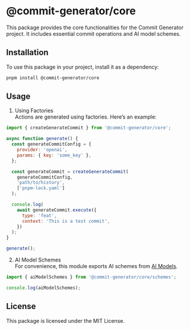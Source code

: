 # @commit-generator/core

This package provides the core functionalities for the Commit Generator project. It includes essential commit operations and AI model schemes.

## Installation

To use this package in your project, install it as a dependency:

```bash
pnpm install @commit-generator/core
```

## Usage

1. Using Factories  
Actions are generated using factories. Here’s an example:

```javascript
import { createGenerateCommit } from '@commit-generator/core';

async function generate() {
  const generateCommitConfig = {
    provider: 'openai',
    params: { key: 'some_key' },
  };

  const generateCommit = createGenerateCommit(
    generateCommitConfig, 
    'path/to/history', 
    ['pnpm-lock.yaml']
  );

  console.log(
    await generateCommit.execute({
      type: 'feat',
      context: 'This is a test commit',
    })
  );
}

generate();
```

2. AI Model Schemes  
For convenience, this module exports AI schemes from [AI Models](../../packages/ai-models/).

```javascript
import { aiModelSchemes } from '@commit-generator/core/schemes';

console.log(aiModelSchemes);
```

## License
This package is licensed under the MIT License.